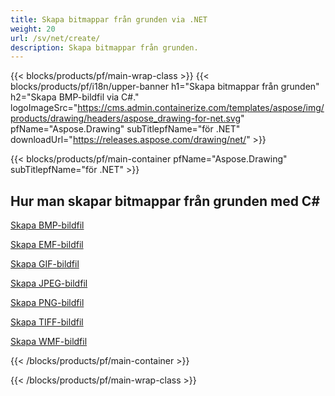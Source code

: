 ```yaml
---
title: Skapa bitmappar från grunden via .NET
weight: 20
url: /sv/net/create/
description: Skapa bitmappar från grunden.
---
```


{{< blocks/products/pf/main-wrap-class >}}
{{< blocks/products/pf/i18n/upper-banner h1="Skapa bitmappar från grunden" h2="Skapa BMP-bildfil via C#." logoImageSrc="https://cms.admin.containerize.com/templates/aspose/img/products/drawing/headers/aspose_drawing-for-net.svg" pfName="Aspose.Drawing" subTitlepfName="för .NET" downloadUrl="https://releases.aspose.com/drawing/net/" >}}

{{< blocks/products/pf/main-container pfName="Aspose.Drawing" subTitlepfName="för .NET" >}}

<h2>Hur man skapar bitmappar från grunden med C#</h2>

<p><a href="bmp/">Skapa BMP-bildfil</a></p>
<p><a href="emf/">Skapa EMF-bildfil</a></p>
<p><a href="gif/">Skapa GIF-bildfil</a></p>
<p><a href="jpeg/">Skapa JPEG-bildfil</a></p>
<p><a href="png/">Skapa PNG-bildfil</a></p>
<p><a href="tiff/">Skapa TIFF-bildfil</a></p>
<p><a href="wmf/">Skapa WMF-bildfil</a></p>

{{< /blocks/products/pf/main-container >}}

{{< /blocks/products/pf/main-wrap-class >}}
